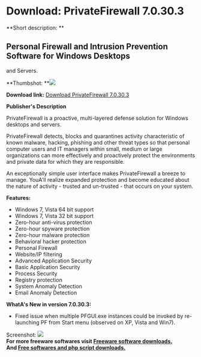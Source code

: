 # Download: PrivateFirewall 7.0.30.3

**Short description: **

## Personal Firewall and Intrusion Prevention Software for Windows Desktops
and Servers.

  
**Thumbshot: **![](http://www.freewarefiles.com/screenshot/privatefirewall_md.jpg)   
  
**Download link:** [Download PrivateFirewall 7.0.30.3](http://freesoftwares.boysofts.com/Privatefirewall_program_50723.html)  
  

**Publisher's Description**  
  

PrivateFirewall is a proactive, multi-layered defense solution for Windows
desktops and servers.

PrivateFirewall detects, blocks and quarantines activity characteristic of
known malware, hacking, phishing and other threat types so that personal
computer users and IT managers within small, medium or large organizations can
more effectively and proactively protect the environments and private data for
which they are responsible.

An exceptionally simple user interface makes PrivateFirewall a breeze to
manage. YouA'll realize expanded protection and become educated about the
nature of activity - trusted and un-trusted - that occurs on your system.

**Features:**

  * Windows 7, Vista 64 bit support 
  * Windows 7, Vista 32 bit support 
  * Zero-hour anti-virus protection 
  * Zero-hour spyware protection 
  * Zero-hour malware protection 
  * Behavioral hacker protection 
  * Personal Firewall 
  * Website/IP filtering 
  * Advanced Application Security 
  * Basic Application Security 
  * Process Security 
  * Registry protection 
  * System Anomaly Detection 
  * Email Anomaly Detection 

**WhatA's New in version 7.0.30.3:**

  * Fixed issue when multiple PFGUI.exe instances could be invoked by re-launching PF from Start menu (observed on XP, Vista and Win7). 

  
  
Screenshot: ![](http://www.freewarefiles.com/screenshot/privatefirewall.jpg)  
**For more freeware softwares visit [Freeware software downloads.](http://freesoftwares.boysofts.com/)**   
**And [Free softwares and php script downloads.](http://www.boysofts.com/)**

